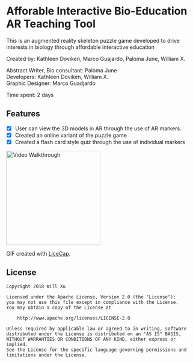 # Afforable Interactive Bio-Education AR Teaching Tool

This is an augmented reality skeleton puzzle game developed to drive interests in biology through affordable interactive education

Created by: Kathleen Doviken, Marco Guajardo, Paloma June, William X.  

Abstract Writer, Bio consultant: Paloma June  
Developers: Kathleen Doviken, William X.  
Graphic Designer: Marco Guadjardo  

Time spent: 2 days

## Features

* [x] User can view the 3D models in AR through the use of AR markers.
* [x] Created an online variant of the puzzle game
* [x] Created a flash card style quiz through the use of individual markers

<img src='https://github.com/williamx98/lifescihacks2019/blob/master/demo.gif' title='Video Walkthrough' width='250' alt='Video Walkthrough' />

GIF created with [LiceCap](http://www.cockos.com/licecap/).

## License

    Copyright 2018 Will Xu

    Licensed under the Apache License, Version 2.0 (the "License");
    you may not use this file except in compliance with the License.
    You may obtain a copy of the License at

        http://www.apache.org/licenses/LICENSE-2.0

    Unless required by applicable law or agreed to in writing, software
    distributed under the License is distributed on an "AS IS" BASIS,
    WITHOUT WARRANTIES OR CONDITIONS OF ANY KIND, either express or implied.
    See the License for the specific language governing permissions and
    limitations under the License.
